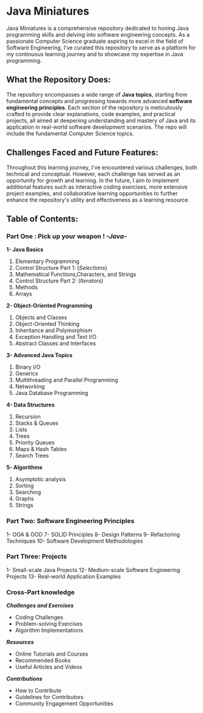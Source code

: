 # Java Miniatures

Java Miniatures is a comprehensive repository dedicated to honing Java programming skills and delving into software engineering concepts. As a passionate Computer Science graduate aspiring to excel in the field of Software Engineering, I've curated this repository to serve as a platform for my continuous learning journey and to showcase my expertise in Java programming.

## **What the Repository Does:**

The repository encompasses a wide range of **Java topics**, starting from fundamental concepts and progressing towards more advanced **software engineering principles**. Each section of the repository is meticulously crafted to provide clear explanations, code examples, and practical projects, all aimed at deepening understanding and mastery of Java and its application in real-world software development scenarios. The repo will include the fundamental Computer Science topics. 

## **Challenges Faced and Future Features:**

Throughout this learning journey, I've encountered various challenges, both technical and conceptual. However, each challenge has served as an opportunity for growth and learning. In the future, I aim to implement additional features such as interactive coding exercises, more extensive project examples, and collaborative learning opportunities to further enhance the repository's utility and effectiveness as a learning resource.

## **Table of Contents:**

### Part One : Pick up your weapon ! *-Java-*
**1- Java Basics**
  1. Elementary Programming
  2. Control Structure Part 1: (*Selections*)
  3. Mathematical Functions,Characters, and Strings
  4. Control Structure Part 2: (*Iterators*)
  5. Methods
  6. Arrays

**2- Object-Oriented Programming**
  1. Objects and Classes
  2. Object-Oriented Thinking
  2. Inheritance and Polymorphism
  2. Exception Handling and Text I/O
  2. Abstract Classes and Interfaces

**3- Advanced Java Topics**
  1. Binary I/O
  3. Generics
  3. Multithreading and Parallel Programming
  3. Networking
  3. Java Database Programming

**4- Data Structures**
  1. Recursion
  4. Stacks & Queues 
  4. Lists 
  4. Trees
  4. Priority Queues
  4. Maps & Hash Tables
  4. Search Trees

**5- Algorithms**
  1. Asymptotic analysis
  5. Sorting
  5. Searching 
  5. Graphs
  5. Strings

### Part Two: Software Engineering Principles
1- OOA & OOD
7- SOLID Principles
8- Design Patterns
9- Refactoring Techniques
10- Software Development Methodologies

### Part Three: Projects
1- Small-scale Java Projects
12- Medium-scale Software Engineering Projects
13- Real-world Application Examples

### Cross-Part knowledge
***Challenges and Exercises***
  + Coding Challenges
  +  Problem-solving Exercises
  +   Algorithm Implementations

***Resources***
  - Online Tutorials and Courses
  -  Recommended Books
  -   Useful Articles and Videos

***Contributions***
  * How to Contribute
  *  Guidelines for Contributors
  * Community Engagement Opportunities
